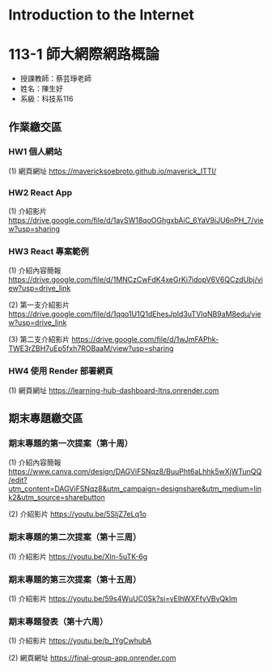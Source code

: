 # Introduction to the Internet

# 113-1 師大網際網路概論
- 授課教師：蔡芸琤老師
- 姓名：陳生好
- 系級：科技系116

## 作業繳交區
### HW1 個人網站
(1) 網頁網址
https://mavericksoebroto.github.io/maverick_ITTI/

### HW2 React App
(1) 介紹影片
https://drive.google.com/file/d/1aySW18qoOGhgxbAiC_6YaV9iJU6nPH_7/view?usp=sharing

### HW3 React 專案範例
(1) 介紹內容簡報
https://drive.google.com/file/d/1MNCzCwFdK4xeGrKi7idopV6V6QCzdUbj/view?usp=drive_link

(2) 第一支介紹影片
https://drive.google.com/file/d/1qqo1U1Q1dEhesJpId3uTVIqNB9aM8edu/view?usp=drive_link

(3) 第二支介紹影片
https://drive.google.com/file/d/1wJmFAPhk-TWE3rZBH7uEp5fxh7ROBaaM/view?usp=sharing

### HW4 使用 Render 部署網頁
(1) 網頁網址
https://learning-hub-dashboard-ltns.onrender.com

## 期末專題繳交區
### 期末專題的第一次提案（第十周）
(1) 介紹內容簡報
https://www.canva.com/design/DAGViFSNqz8/BuuPht6aLhhk5wXjWTunQQ/edit?utm_content=DAGViFSNqz8&utm_campaign=designshare&utm_medium=link2&utm_source=sharebutton

(2) 介紹影片
https://youtu.be/5SIjZ7eLq1o

### 期末專題的第二次提案（第十三周）
(1) 介紹影片
https://youtu.be/Xln-5uTK-6g

### 期末專題的第三次提案（第十五周）
(1) 介紹影片
https://youtu.be/59s4WuUC0Sk?si=vEIhWXFfvVBvQkIm

### 期末專題發表（第十六周）
(1) 介紹影片
https://youtu.be/b_IYgCwhubA

(2) 網頁網址
https://final-group-app.onrender.com
